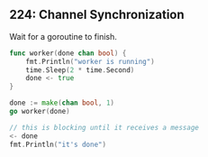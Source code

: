 ## 224: Channel Synchronization

Wait for a goroutine to finish.

```go
func worker(done chan bool) {
    fmt.Println("worker is running")
    time.Sleep(2 * time.Second)
    done <- true
}

done := make(chan bool, 1)
go worker(done)

// this is blocking until it receives a message
<- done
fmt.Println("it's done")
```
